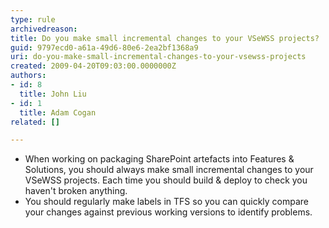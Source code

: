 ```yaml
---
type: rule
archivedreason: 
title: Do you make small incremental changes to your VSeWSS projects?
guid: 9797ecd0-a61a-49d6-80e6-2ea2bf1368a9
uri: do-you-make-small-incremental-changes-to-your-vsewss-projects
created: 2009-04-20T09:03:00.0000000Z
authors:
- id: 8
  title: John Liu
- id: 1
  title: Adam Cogan
related: []

---
```




  <ul>
    <li>When working on packaging SharePoint artefacts into Features &amp; Solutions, you should always make small incremental changes to your VSeWSS projects. Each time you should build &amp; deploy to check you haven't broken anything. </li>
    <li>You should regularly make labels in TFS so you can quickly compare your changes against previous working versions to identify problems. </li>
</ul>

<br><excerpt class='endintro'></excerpt><br>



